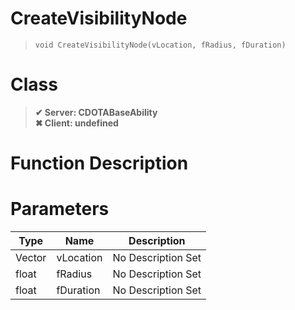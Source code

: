 # CreateVisibilityNode
> `void CreateVisibilityNode(vLocation, fRadius, fDuration)`
# Class
> __✔ Server: CDOTABaseAbility__  
> __✖ Client: undefined__  
# Function Description

# Parameters
Type|Name|Description
--|--|--
Vector|vLocation|No Description Set
float|fRadius|No Description Set
float|fDuration|No Description Set
